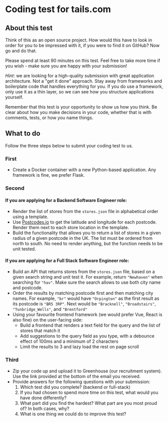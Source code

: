# Coding test for tails.com

## About this test

Think of this as an open source project. How would this have to look in order for you to be impressed with it, if you were to find it on GitHub? Now go and do that.

Please spend at least 90 minutes on this test. Feel free to take more time if you wish - make sure you are happy with your submission!

_Hint_: we are looking for a high-quality submission with great application architecture. Not a "get it done" approach. Stay away from frameworks and boilerplate code that handles everything for you. If you do use a framework, only use it as a thin layer, so we can see how you structure applications yourself.  

Remember that this test is your opportunity to show us how you think. Be clear about how you make decisions in your code, whether that is with comments, tests, or how you name things.

## What to do

Follow the three steps below to submit your coding test to us.

### First

* Create a Docker container with a new Python-based application. Any framework is fine, we prefer Flask.

### Second
#### If you are applying for a Backend Software Engineer role:
* Render the list of stores from the `stores.json` file in alphabetical order using a template.
* Use [Postcodes.io](https://postcodes.io) to get the latitude and longitude for each postcode. Render them next to each store location in the template.
* Build the functionality that allows you to return a list of stores in a given radius of a given postcode in the UK. The list must be ordered from north to south. No need to render anything, but the function needs to be unit tested.

#### If you are applying for a Full Stack Software Engineer role:
* Build an API that returns stores from the `stores.json` file, based on a given search string and unit test it. For example, return `"Newhaven"` when searching for `"hav"`. Make sure the search allows to use both city name and postcode.
* Order the results by matching postcode first and then matching city names. For example, `"br"` would have `"Orpington"` as the first result as its postcode is `"BR5 3RP"`. Next would be `"Bracknell"`, `"Broadstairs"`, `"Tunbridge_Wells"`, and `"Brentford"`
* Using your favourite frontend framework (we would prefer Vue, React is also fine) on the user-facing side:
  * Build a frontend that renders a text field for the query and the list of stores that match it
  * Add suggestions to the query field as you type, with a debounce effect of 100ms and a minimum of 2 characters
  * Limit the results to 3 and lazy load the rest on page scroll

### Third

* Zip your code up and upload it to Greenhouse (our recruitment system). Use the link provided at the bottom of the email you received.
* Provide answers for the following questions with your submission:
  1. Which test did you complete? (backend or full-stack)
  2. If you had chosen to spend more time on this test, what would you have done differently?
  3. What part did you find the hardest? What part are you most proud of? In both cases, why?
  4. What is one thing we could do to improve this test?
